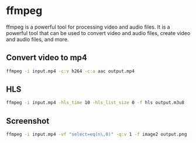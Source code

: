 # ffmpeg

ffmpeg is a powerful tool for processing video and audio files. It is a powerful tool that can be used to convert video and audio files, create video and audio files, and more.

## Convert video to mp4

```bash
ffmpeg -i input.mp4 -c:v h264 -c:a aac output.mp4
```

## HLS

```bash
ffmpeg -i input.mp4 -hls_time 10 -hls_list_size 0 -f hls output.m3u8
```

## Screenshot

```bash
ffmpeg -i input.mp4 -vf "select=eq(n\,0)" -q:v 1 -f image2 output.png
```